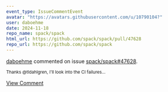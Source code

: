 ```yaml
---
event_type: IssueCommentEvent
avatar: "https://avatars.githubusercontent.com/u/10790104?"
user: daboehme
date: 2024-11-18
repo_name: spack/spack
html_url: https://github.com/spack/spack/pull/47628
repo_url: https://github.com/spack/spack
---
```


<a href='https://github.com/daboehme' target='_blank'>daboehme</a> commented on issue <a href='https://github.com/spack/spack/pull/47628' target='_blank'>spack/spack#47628</a>.

<small>Thanks @tldahlgren, I'll look into the CI failures...</small>

<a href='https://github.com/spack/spack/pull/47628' target='_blank'>View Comment</a>